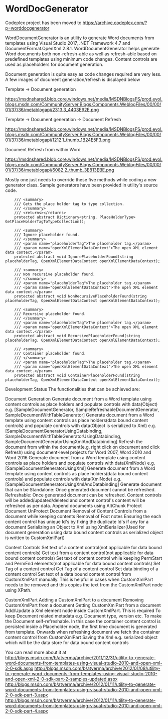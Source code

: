 # WordDocGenerator

Codeplex project has been moved to https://archive.codeplex.com/?p=worddocgenerator 

WordDocumentGenerator is an utility to generate Word documents from templates using Visual Studio 2017, .NET Framework 4.7 and DocumentFormat.OpenXml 2.8.1.
WordDocumentGenerator helps generate Word documents both non-refresh-able as well as refresh-able based on predefined templates using minimum code changes.
Content controls are used as placeholders for document generation.

Document generation is quite easy as code changes required are very less. A few images of document generation/refresh is displayed below


Template -> Document generation

https://msdnshared.blob.core.windows.net/media/MSDNBlogsFS/prod.evol.blogs.msdn.com/CommunityServer.Blogs.Components.WeblogFiles/00/00/01/37/36/metablogapi/2313.3_4403E92E.png

Template -> Document generation -> Document Refresh

https://msdnshared.blob.core.windows.net/media/MSDNBlogsFS/prod.evol.blogs.msdn.com/CommunityServer.Blogs.Components.WeblogFiles/00/00/01/37/36/metablogapi/1212.1_thumb_1B24E5F3.png

Document Refresh from within Word

https://msdnshared.blob.core.windows.net/media/MSDNBlogsFS/prod.evol.blogs.msdn.com/CommunityServer.Blogs.Components.WeblogFiles/00/00/01/37/36/metablogapi/6082.2_thumb_3E813EBE.png

Mostly one just needs to override these five methods while coding a new generator class. Sample generators have been provided in utility's source code. 

        /// <summary>
        /// Gets the place holder tag to type collection.
        /// </summary>
        /// <returns></returns>
        protected abstract Dictionary<string, PlaceHolderType> GetPlaceHolderTagToTypeCollection();

        /// <summary>
        /// Ignore placeholder found.
        /// </summary>
        /// <param name="placeholderTag">The placeholder tag.</param>
        /// <param name="openXmlElementDataContext">The open XML element data context.</param>
        protected abstract void IgnorePlaceholderFound(string placeholderTag, OpenXmlElementDataContext openXmlElementDataContext);

        /// <summary>
        /// Non recursive placeholder found.
        /// </summary>
        /// <param name="placeholderTag">The placeholder tag.</param>
        /// <param name="openXmlElementDataContext">The open XML element data context.</param>
        protected abstract void NonRecursivePlaceholderFound(string placeholderTag, OpenXmlElementDataContext openXmlElementDataContext);

        /// <summary>
        /// Recursive placeholder found.
        /// </summary>
        /// <param name="placeholderTag">The placeholder tag.</param>
        /// <param name="openXmlElementDataContext">The open XML element data context.</param>
        protected abstract void RecursivePlaceholderFound(string placeholderTag, OpenXmlElementDataContext openXmlElementDataContext);

        /// <summary>
        /// Container placeholder found.
        /// </summary>
        /// <param name="placeholderTag">The placeholder tag.</param>
        /// <param name="openXmlElementDataContext">The open XML element data context.</param>
        protected abstract void ContainerPlaceholderFound(string placeholderTag, OpenXmlElementDataContext openXmlElementDataContext);

Development Status
The functionalities that can be achieved are:

Document Generation
Generate document from a Word template using content controls as place holders and populate controls with data(Object) e.g. [SampleDocumentGenerator, SampleRefreshableDocumentGenerator, SampleDocumentWithTableGenerator]
Generate document from a Word template using content controls as place holders(data bound content controls) and populate controls with data(Object is serialized to Xml) e.g. [SampleDocumentGeneratorUsingDatabinding, SampleDocumentWithTableGeneratorUsingDatabinding, SampleDocumentGeneratorUsingXmlAndDatabinding]
Refresh the document from within the document(e.g. right click on document and click Refresh) using document-level projects for Word 2007, Word 2010 and Word 2016
Generate document from a Word template using content controls as place holders and populate controls with data(XmlNode) e.g. [SampleDocumentGeneratorUsingXml]
Generate document from a Word template using content controls as place holders(data bound content controls) and populate controls with data(XmlNode) e.g. [SampleDocumentGeneratorUsingXmlAndDatabinding]
Generate document that can be
Standalone: Once generated document cannot be refreshed.
Refreshable: Once generated document can be refreshed. Content controls will be added/updated/deleted and content control's content will be refreshed as per data.
Append documents using AltChunk
Protect Document
UnProtect Document
Removal of Content Controls from a document while keeping contents
Removal of Foot notes
Ensuring the each content control has unique Id's by fixing the duplicate Id's if any for a document
Serializing an Object to Xml using XmlSerializer(Used for document generation using data bound content controls as serialized object is written to CustomXmlPart)

Content Controls
Set text of a content control(not applicable for data bound content controls)
Get text from a content control(not applicable for data bound content controls)
Set text of content control while keeping PermStart and PermEnd elements(not applicable for data bound content controls)
Set Tag of a content control
Get Tag of a content control
Set data binding of a content control
Set text of a data bound content control from CustomXmlPart manually. This is helpful in cases when CustomXmlPart needs to be removed and this copies the text from the CustomXmlPart node using XPath.

CustomXmlPart
Adding a CustomXmlPart to a document
Removing CustomXmlPart from a document
Getting CustomXmlPart from a document
Add/Update a Xml element node inside CustomXmlPart. This is required
To keep Document related metadata e.g. Document type, version etc.
To make the Document self-refreshable. In this case the container content control is persisted inside a Placeholder node, the first time document is generated from template. Onwards when refreshing document we fetch the container content control from CustomXmlPart
Saving the Xml e.g. serialized object which will be the data store for data bound content controls


You can read more about it at
http://blogs.msdn.com/b/atverma/archive/2011/12/31/utility-to-generate-word-documents-from-templates-using-visual-studio-2010-and-open-xml-2-0-sdk.aspx
http://blogs.msdn.com/b/atverma/archive/2012/01/08/utility-to-generate-word-documents-from-templates-using-visual-studio-2010-and-open-xml-2-0-sdk-part-2-samples-updated.aspx
http://blogs.msdn.com/b/atverma/archive/2012/01/11/utility-to-generate-word-documents-from-templates-using-visual-studio-2010-and-open-xml-2-0-sdk-part-3.aspx
http://blogs.msdn.com/b/atverma/archive/2012/01/11/utility-to-generate-word-documents-from-templates-using-visual-studio-2010-and-open-xml-2-0-sdk-part-4.aspx
